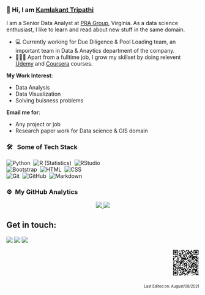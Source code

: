 ### 👋 Hi, I am [Kamlakant Tripathi](https://kktripathi.github.io)

I am a Senior Data Analyst at [PRA Group](https://www.pragroup.com), Virginia. As a data science enthusiast, I like to learn and read about new stuff in the same domain.


- 💻 Currently working for Due Diligence & Pool Loading team, an important team in Data & Anaytics department of the company.
- 👨🏽‍💻 Apart from a fulltime job, I grow my skillset by doing relevent [Udemy](https://www.udemy.com/) and [Coursera](https://www.coursera.org/) courses.

**My Work Interest**:
- Data Analysis
- Data Visualization
- Solving buisness problems

 **Email me for**:

- Any project or job
- Research paper work for Data science & GIS domain

### 🛠 &nbsp; Some of Tech Stack
![Python](https://img.shields.io/badge/-Python-05122A?style=flat&logo=python)&nbsp;
![R (Statistics)](https://img.shields.io/badge/-R-05122A?style=flat&logo=R&logoColor=276DC3)&nbsp;
![RStudio](https://img.shields.io/badge/-RStudio-05122A?style=flat&logo=rstudio)\
![Bootstrap](https://img.shields.io/badge/-Bootstrap-05122A?style=flat&logo=bootstrap&logoColor=563D7C)&nbsp;
![HTML](https://img.shields.io/badge/-HTML-05122A?style=flat&logo=HTML5)&nbsp;
![CSS](https://img.shields.io/badge/-CSS-05122A?style=flat&logo=CSS3&logoColor=1572B6)\
![Git](https://img.shields.io/badge/-Git-05122A?style=flat&logo=git)&nbsp;
![GitHub](https://img.shields.io/badge/-GitHub-05122A?style=flat&logo=github)&nbsp;
![Markdown](https://img.shields.io/badge/-Markdown-05122A?style=flat&logo=markdown)

### ⚙️ &nbsp;My GitHub Analytics
<p align="center">
<a href="https://github.com/kktripathi">
  <img height="180em" src="https://github-readme-stats-eight-theta.vercel.app/api?username=kktripathi&show_icons=true&theme=algolia&include_all_commits=true&count_private=true"/>
  <img height="180em" src="https://github-readme-stats-eight-theta.vercel.app/api/top-langs/?username=kktripathi&layout=compact&langs_count=8&theme=algolia"/>
</a>
</p>

<!--
<p align="center">
  <img alt="Github Stats of K.K. Tripathi" src="https://github-readme-stats.vercel.app/api?username=kktripathi&show_icons=true&theme=radical">
</p>
-->
## Get in touch:

<p align = "center">
  
[<img src="https://img.shields.io/badge/linkedin-%2312100E.svg?&style=for-the-badge&logo=linkedin&logoColor=white&color=black" />](https://www.linkedin.com/in/kkt/)
[<img src ="https://img.shields.io/badge/website-%23.svg?&style=for-the-badge&logo=www&logoColor=white%22&color=black">](https://kktripathi.github.io)
[<img src="https://img.shields.io/badge/twitter-%231DA1F2.svg?&style=for-the-badge&logo=twitter&logoColor=white&color=black" />](https://twitter.com/kkt_tweet) 

</p>

<p align="right">
<img width="70" height="70" src="qrcode_linkedin.jpg">
</p>

<p align = "right">
<sub> <sup> Last Edited on: August/08/2021 
      </sup>
</sub>                                                                                                                
</p>
